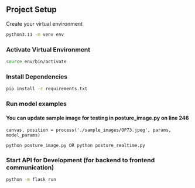 ## Project Setup
Create your virtual environment
```sh
python3.11 -m venv env
```

### Activate Virtual Environment

```sh
source env/bin/activate
```

### Install Dependencies

```sh
pip install -r requirements.txt
```
### Run model examples
#### You can update sample image for testing in posture_image.py on line 246
``canvas, position = process('./sample_images/OP73.jpeg', params, model_params)``
```
python posture_image.py OR python posture_realtime.py
```
### Start API  for Development (for backend to frontend communication)

```sh
python -m flask run
```
